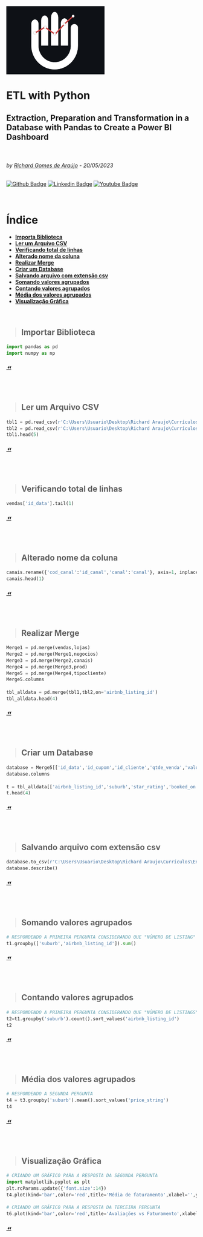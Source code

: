  <img src="HOD.png" align="Center" alt="Hands On Data" style="height: 180px; width:260px;"/>


# ETL with Python 
## Extraction, Preparation and Transformation in a Database with Pandas to Create a Power BI Dashboard
<p>  <br>
  </p>

###### by [Richard Gomes de Araújo](https://github.com/RichardGomesDeAraujo) - 20/05/2023
[![Github Badge](https://img.shields.io/badge/-Github-000?style=flat-square&logo=Github&logoColor=white&link=https://github.com/RichardGomesDeAraujo)](https://github.com/RichardGomesDeAraujo)
[![Linkedin Badge](https://img.shields.io/badge/-LinkedIn-blue?style=flat-square&logo=Linkedin&logoColor=white&link=https://www.linkedin.com/in/richardaraujoanalistadedados/)](https://www.linkedin.com/in/richardaraujoanalistadedados/)
[![Youtube Badge](https://img.shields.io/badge/-YouTube-ff0000?style=flat-square&labelColor=ff0000&logo=youtube&logoColor=white&link=https://www.youtube.com/channel/UCc_jlqHut_GkXc8ahgQHOOw)](https://www.youtube.com/channel/UCc_jlqHut_GkXc8ahgQHOOw)
<p>  <br>
  </p>
  
# Índice
- [**Importa Biblioteca**](README.md#Importar-Biblioteca)
- [**Ler um Arquivo CSV**](README.md#Ler-um-Arquivo-CSV)
- [**Verificando total de linhas**](README.md#Verificando-total-de-linhas)
- [**Alterado nome da coluna**](README.md#Alterado-nome-da-coluna)
- [**Realizar Merge**](README.md#Realizar-Merge)
- [**Criar um Database**](README.md#Criar-um-Database)
- [**Salvando arquivo com extensão csv**](README.md#Salvando-arquivo-com-extensão-csv)
- [**Somando valores agrupados**](README.md#Somando-valores-agrupados)
- [**Contando valores agrupados**](README.md#Contando-valores-agrupados)
- [**Média dos valores agrupados**](README.md#Média-dos-valores-agrupados)
- [**Visualização Gráfica**](README.md#Visualização-Gráfica)


<p>  <br>
  </p>
  
>## Importar Biblioteca
```PYTHON
import pandas as pd
import numpy as np
```
###### [⏪](README.md#Índice)
<p>  <br>
  </p>

>## Ler um Arquivo CSV
```PYTHON
tbl1 = pd.read_csv(r'C:\Users\Usuario\Desktop\Richard Araujo\Currículos\Entrevistas\Testes\Seazone\desafio_details.csv')
tbl2 = pd.read_csv(r'C:\Users\Usuario\Desktop\Richard Araujo\Currículos\Entrevistas\Testes\Seazone\desafio_priceav.csv')
tbl1.head(5)
```
###### [⏪](README.md#Índice)
<p>  <br>
  </p>
  
>## Verificando total de linhas
```PYTHON
vendas['id_data'].tail(1)
```
###### [⏪](README.md#Índice)
<p>  <br>
  </p>

>## Alterado nome da coluna
```PYTHON
canais.rename({'cod_canal':'id_canal','canal':'canal'}, axis=1, inplace = True)
canais.head(1)
```
###### [⏪](README.md#Índice)
<p>  <br>
  </p>

>## Realizar Merge
```PYTHON
Merge1 = pd.merge(vendas,lojas)
Merge2 = pd.merge(Merge1,negocios)
Merge3 = pd.merge(Merge2,canais)
Merge4 = pd.merge(Merge3,prod)
Merge5 = pd.merge(Merge4,tipocliente)
Merge5.columns

tbl_alldata = pd.merge(tbl1,tbl2,on='airbnb_listing_id')
tbl_alldata.head(4)
```
###### [⏪](README.md#Índice)
<p>  <br>
  </p>

>## Criar um Database
```PYTHON
database = Merge5[['id_data','id_cupom','id_cliente','qtde_venda','valor_venda','valor_imposto','valor_custo','cod_loja','ano_abertura','regional','distrito','cidade','uf','unidade_negocio','canal','fornecedor','produto_nome','categoria','sub_categoria','tipo_cliente']]
database.columns

t = tbl_alldata[['airbnb_listing_id','suburb','star_rating','booked_on','date','price_string','occupied']]
t.head(4)
```
###### [⏪](README.md#Índice)
<p>  <br>
  </p>

>## Salvando arquivo com extensão csv
```PYTHON
database.to_csv(r'C:\Users\Usuario\Desktop\Richard Araujo\Currículos\Entrevistas\Testes\Kliente 360\Arquivos\database.csv',sep=';')
database.describe()
```
###### [⏪](README.md#Índice)
<p>  <br>
  </p>

>## Somando valores agrupados
```PYTHON
# RESPONDENDO A PRIMEIRA PERGUNTA CONSIDERANDO QUE "NÚMERO DE LISTING" É O NÚMERO DO ANÚNCIO E NÃO A QUANTIDADE DE ANÚNCIO.
t1.groupby(['suburb','airbnb_listing_id']).sum()
```
###### [⏪](README.md#Índice)
<p>  <br>
  </p>

>## Contando valores agrupados
```PYTHON
# RESPONDENDO A PRIMEIRA PERGUNTA CONSIDERANDO QUE "NÚMERO DE LISTINGS" É A QUANTIDADE DE ANÚNCIOS POR BAIRRO
t2=t1.groupby('suburb').count().sort_values('airbnb_listing_id')
t2
```
###### [⏪](README.md#Índice)
<p>  <br>
  </p>

>## Média dos valores agrupados
```PYTHON
# RESPONDENDO A SEGUNDA PERGUNTA
t4 = t3.groupby('suburb').mean().sort_values('price_string')
t4
```
###### [⏪](README.md#Índice)
<p>  <br>
  </p>

>## Visualização Gráfica
```PYTHON
# CRIANDO UM GRÁFICO PARA A RESPOSTA DA SEGUNDA PERGUNTA
import matplotlib.pyplot as plt
plt.rcParams.update({'font.size':14})
t4.plot(kind='bar',color='red',title='Média de faturamento',xlabel='',ylabel='Vlr Médio')

# CRIANDO UM GRÁFICO PARA A RESPOSTA DA TERCEIRA PERGUNTA
t6.plot(kind='bar',color='red',title='Avaliações vs Faturamento',xlabel='',ylabel='Faturamento')
```
###### [⏪](README.md#Índice)
<p>  <br>
  </p>

